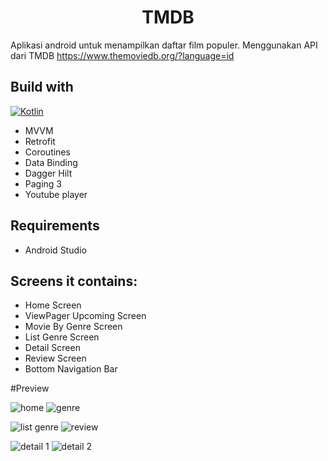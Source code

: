 <h1 align="center"> TMDB </h1>

Aplikasi android untuk menampilkan daftar film populer. 
Menggunakan API dari TMDB https://www.themoviedb.org/?language=id

## Build with

[![Kotlin](https://img.shields.io/badge/kotlin-lang-blue)](https://kotlinlang.org/)

- MVVM
- Retrofit
- Coroutines
- Data Binding
- Dagger Hilt
- Paging 3
- Youtube player

## Requirements

- Android Studio

## Screens it contains:

- Home Screen
- ViewPager Upcoming Screen
- Movie By Genre Screen
- List Genre Screen
- Detail Screen
- Review Screen
- Bottom Navigation Bar



#Preview

![home](https://user-images.githubusercontent.com/68275732/180707959-42a5820a-0322-4f63-adfc-020f0decdd6e.jpg)
![genre](https://user-images.githubusercontent.com/68275732/180707953-76dae727-8fe1-4b15-a677-2c77a9923bb2.jpg)

![list genre](https://user-images.githubusercontent.com/68275732/180707964-fa8c3479-472d-4a68-8388-fc2a21028dcd.jpg)
![review](https://user-images.githubusercontent.com/68275732/180707968-78d279b4-53bf-4ec1-a386-f4a8f090e3e0.jpg)

![detail 1](https://user-images.githubusercontent.com/68275732/180707971-e9d6cd77-14e5-4815-ac4e-51728054f2fe.jpg)
![detail 2](https://user-images.githubusercontent.com/68275732/180707973-7cd3fcb2-6660-4fd9-a9ff-18b3928a4574.jpg)







